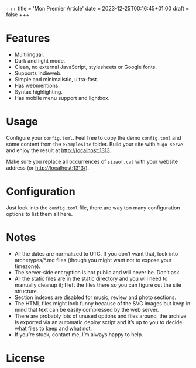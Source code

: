 +++
title = 'Mon Premier Article'
date = 2023-12-25T00:16:45+01:00
draft = false
+++

# Features

- Multilingual.
- Dark and light mode.
- Clean, no external JavaScript, stylesheets or Google fonts.
- Supports Indieweb.
- Simple and minimalistic, ultra-fast.
- Has webmentions.
- Syntax highlighting.
- Has mobile menu support and lightbox.

# Usage

Configure your `config.toml`. Feel free to copy the demo `config.toml` and some content from the `exampleSite` folder. Build your site with `hugo serve` and enjoy the result at [http://localhost:1313](http://localhost:1313).

Make sure you replace all occurrences of `sizeof.cat` with your website address (or [http://localhost:1313/](http://localhost:1313/)).

# Configuration

Just look into the `config.toml` file, there are way too many configuration options to list them all here.

# Notes

- All the dates are normalized to UTC. If you don’t want that, look into archetypes/*.md files (though you might want not to expose your timezone).
- The server-side encryption is not public and will never be. Don’t ask.
- All the static files are in the static directory and you will need to manually cleanup it; I left the files there so you can figure out the site structure.
- Section indexes are disabled for music, review and photo sections.
- The HTML files might look funny because of the SVG images but keep in mind that text can be easily compressed by the web server.
- There are probably lots of unused options and files around, the archive is exported via an automatic deploy script and it’s up to you to decide what files to keep and what not.
- If you’re stuck, contact me, I’m always happy to help.

# License
